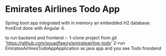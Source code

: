 # Emirates Airlines Todo App
Spring boot app integrated with in memory an embedded H2 database.
fronEnd done with Angular 4.

to run backend and frontend :-
1-clone project from git 'https://github.com/souadfawzy/emirateairline-todo'
2-run EmiratesAirlinesTodoAppApplication as java app and you see Todo frondend
